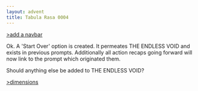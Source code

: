 ```yaml
---
layout: advent
title: Tabula Rasa 0004
---
```

[>add a navbar](0003.html)

Ok. A 'Start Over' option is created. It permeates THE ENDLESS VOID and exists in previous prompts. Additionally all action recaps going forward will now link to the prompt which originated them. 

Should anything else be added to THE ENDLESS VOID?

[>dimensions](0005.html)